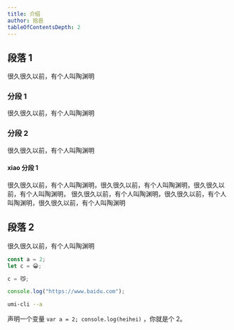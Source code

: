 ```yaml
---
title: 介绍
author: 拾邑
tableOfContentsDepth: 2
---
```


## 段落 1

很久很久以前，有个人叫陶渊明

### 分段 1

很久很久以前，有个人叫陶渊明

### 分段 2

很久很久以前，有个人叫陶渊明

#### xiao 分段 1

很久很久以前，有个人叫陶渊明，很久很久以前，有个人叫陶渊明，很久很久以前，有个人叫陶渊明，
很久很久以前，有个人叫陶渊明，很久很久以前，有个人叫陶渊明，很久很久以前，有个人叫陶渊明

## 段落 2

很久很久以前，有个人叫陶渊明

```js
const a = 2;
let c = 😀;

c = 😼;

console.log("https://www.baidu.com");
```

```bash
umi-cli --a
```

声明一个变量 `var a = 2; console.log(heihei)` ，你就是个 2。
